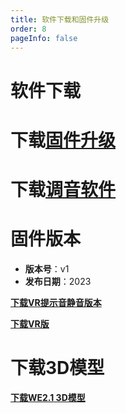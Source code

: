 ```yaml
---
title: 软件下载和固件升级
order: 8
pageInfo: false
---
```

# 软件下载
# 下载[固件升级](https://likeyou156156.online:9000/lky/tools/MV_Assisant_Tools_2021_V3.0.9T(2023.05.29).exe)
# 下载[调音软件](https://likeyou156156.online:9000/lky/tools/ACPWorkbench_24bit.exe)

# 固件版本

- **版本号**：v1
- **发布日期**：2023

**[下载VR提示音静音版本](https://likeyou156156.online:9000/lky/old_bin/QY_Eiffel_One_VRmute.MVAX)**
<br>

**[下载VR版](https://likeyou156156.online:9000/lky/old_bin/QY_Eiffel_One_VR.MVAX)**

# 下载3D模型

**[下载WE2.1 3D模型](https://likeyou156156.online:9000/lky/3D/WE2.1.step)**